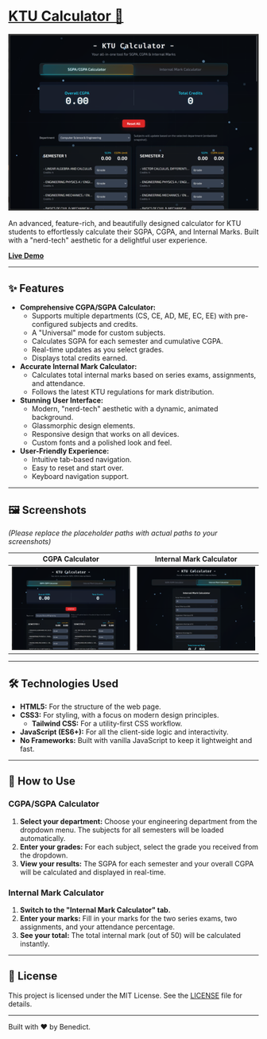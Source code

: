 # [KTU Calculator 🚀](https://ktucalculator.netlify.app/)

![Project Banner](Screenshot/SS1.png) <!-- Placeholder -->

An advanced, feature-rich, and beautifully designed calculator for KTU students to effortlessly calculate their SGPA, CGPA, and Internal Marks. Built with a "nerd-tech" aesthetic for a delightful user experience.

**[Live Demo](https://ktucalculator.netlify.app/)** <!-- Placeholder -->

---

## ✨ Features

*   **Comprehensive CGPA/SGPA Calculator:**
    *   Supports multiple departments (CS, CE, AD, ME, EC, EE) with pre-configured subjects and credits.
    *   A "Universal" mode for custom subjects.
    *   Calculates SGPA for each semester and cumulative CGPA.
    *   Real-time updates as you select grades.
    *   Displays total credits earned.
*   **Accurate Internal Mark Calculator:**
    *   Calculates total internal marks based on series exams, assignments, and attendance.
    *   Follows the latest KTU regulations for mark distribution.
*   **Stunning User Interface:**
    *   Modern, "nerd-tech" aesthetic with a dynamic, animated background.
    *   Glassmorphic design elements.
    *   Responsive design that works on all devices.
    *   Custom fonts and a polished look and feel.
*   **User-Friendly Experience:**
    *   Intuitive tab-based navigation.
    *   Easy to reset and start over.
    *   Keyboard navigation support.

---

## 🖼️ Screenshots

*(Please replace the placeholder paths with actual paths to your screenshots)*

| CGPA Calculator | Internal Mark Calculator |
| :-------------: | :----------------------: |
| ![CGPA Calculator Screenshot](Screenshot/SS1.png) | ![Internal Mark Calculator Screenshot](Screenshot/SS2.png) |

---

## 🛠️ Technologies Used

*   **HTML5:** For the structure of the web page.
*   **CSS3:** For styling, with a focus on modern design principles.
    *   **Tailwind CSS:** For a utility-first CSS workflow.
*   **JavaScript (ES6+):** For all the client-side logic and interactivity.
*   **No Frameworks:** Built with vanilla JavaScript to keep it lightweight and fast.

---

## 🚀 How to Use

### CGPA/SGPA Calculator

1.  **Select your department:** Choose your engineering department from the dropdown menu. The subjects for all semesters will be loaded automatically.
2.  **Enter your grades:** For each subject, select the grade you received from the dropdown.
3.  **View your results:** The SGPA for each semester and your overall CGPA will be calculated and displayed in real-time.

### Internal Mark Calculator

1.  **Switch to the "Internal Mark Calculator" tab.**
2.  **Enter your marks:** Fill in your marks for the two series exams, two assignments, and your attendance percentage.
3.  **See your total:** The total internal mark (out of 50) will be calculated instantly.

---

## 📜 License

This project is licensed under the MIT License. See the [LICENSE](LICENSE) file for details.

---

Built with ❤️ by Benedict.
